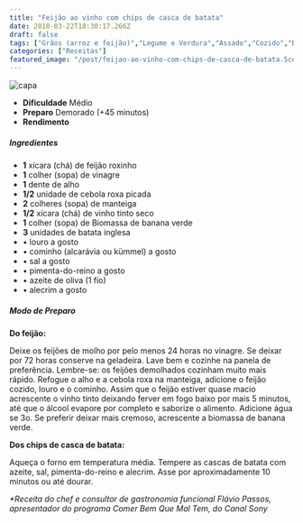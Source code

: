 ```yaml
---
title: "Feijão ao vinho com chips de casca de batata"
date: 2018-03-22T18:30:17.266Z
draft: false
tags: ["Grãos (arroz e feijão)","Legume e Verdura","Assado","Cozido","Brasileira","Dia a Dia","Receitas rápidas","Receitas simples e fáceis"]
categories: ["Receitas"]
featured_image: "/post/feijao-ao-vinho-com-chips-de-casca-de-batata.5ce64afa.jpg"
---
```


![capa](/post/feijao-ao-vinho-com-chips-de-casca-de-batata.5ce64afa.jpg)

*   **Dificuldade** Médio
*   **Preparo** Demorado (+45 minutos)
*   **Rendimento**

##### Ingredientes

*   **1** xícara (chá) de feijão roxinho
*   **1** colher (sopa) de vinagre
*   **1** dente de alho
*   **1/2** unidade de cebola roxa picada
*   **2** colheres (sopa) de manteiga
*   **1/2** xícara (chá) de vinho tinto seco
*   **1** colher (sopa) de Biomassa de banana verde
*   **3** unidades de batata inglesa
*   • louro a gosto
*   • cominho (alcarávia ou kümmel) a gosto
*   • sal a gosto
*   • pimenta-do-reino a gosto
*   • azeite de oliva (1 fio)
*   • alecrim a gosto

##### Modo de Preparo

**Do feijão:**

Deixe os feijões de molho por pelo menos 24 horas no vinagre. Se deixar por 72 horas conserve na geladeira. Lave bem e cozinhe na panela de preferência. Lembre-se: os feijões demolhados cozinham muito mais rápido. Refogue o alho e a cebola roxa na manteiga, adicione o feijão cozido, louro e o cominho. Assim que o feijão estiver quase macio acrescente o vinho tinto deixando ferver em fogo baixo por mais 5 minutos, até que o álcool evapore por completo e saborize o alimento. Adicione água se 3o. Se preferir deixar mais cremoso, acrescente a biomassa de banana verde.

**Dos chips de casca de batata:**

Aqueça o forno em temperatura média. Tempere as cascas de batata com azeite, sal, pimenta-do-reino e alecrim. Asse por aproximadamente 10 minutos ou até dourar.

_*Receita do chef e consultor de gastronomia funcional Flávio Passos, apresentador do programa Comer Bem Que Mal Tem, do Canal Sony_
